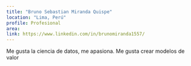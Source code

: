 ```yaml
---
title: "Bruno Sebastian Miranda Quispe"
location: "Lima, Perú"
profile: Profesional
area: 
link: https://www.linkedin.com/in/brunomiranda1557/
---
```


Me gusta la ciencia de datos, me apasiona. Me gusta crear modelos de valor